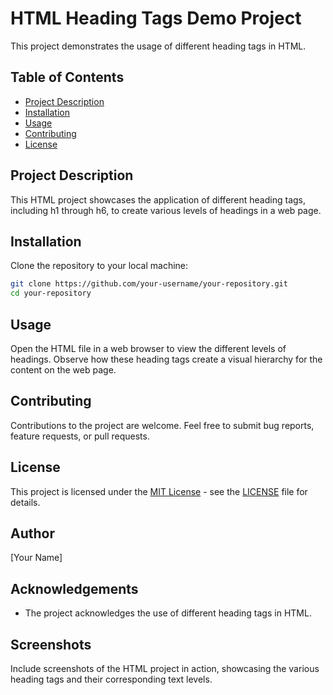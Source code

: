 # HTML Heading Tags Demo Project

This project demonstrates the usage of different heading tags in HTML.

## Table of Contents

- [Project Description](#project-description)
- [Installation](#installation)
- [Usage](#usage)
- [Contributing](#contributing)
- [License](#license)

## Project Description

This HTML project showcases the application of different heading tags, including h1 through h6, to create various levels of headings in a web page.

## Installation

Clone the repository to your local machine:

```bash
git clone https://github.com/your-username/your-repository.git
cd your-repository
```

## Usage

Open the HTML file in a web browser to view the different levels of headings. Observe how these heading tags create a visual hierarchy for the content on the web page.

## Contributing

Contributions to the project are welcome. Feel free to submit bug reports, feature requests, or pull requests.

## License

This project is licensed under the [MIT License](https://opensource.org/licenses/MIT) - see the [LICENSE](LICENSE) file for details.

## Author

[Your Name]

## Acknowledgements

- The project acknowledges the use of different heading tags in HTML.

## Screenshots

Include screenshots of the HTML project in action, showcasing the various heading tags and their corresponding text levels.